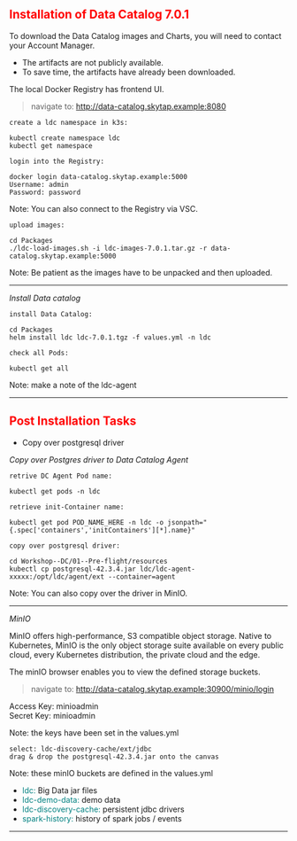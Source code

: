 ## <font color='red'>Installation of Data Catalog 7.0.1</font>

To download the Data Catalog images and Charts, you will need to contact your Account Manager.  
* The artifacts are not publicly available. 
* To save time, the artifacts have already been downloaded.

The local Docker Registry has frontend UI.

  > navigate to: http://data-catalog.skytap.example:8080


``create a ldc namespace in k3s:``
```
kubectl create namespace ldc
kubectl get namespace
```

``login into the Registry:``
```
docker login data-catalog.skytap.example:5000
Username: admin
Password: password   
```
Note: You can also connect to the Registry via VSC.

``upload images:``
```
cd Packages
./ldc-load-images.sh -i ldc-images-7.0.1.tar.gz -r data-catalog.skytap.example:5000
```
Note: Be patient as the images have to be unpacked and then uploaded.

---

<em>Install Data catalog</em>

``install Data Catalog:``
```
cd Packages
helm install ldc ldc-7.0.1.tgz -f values.yml -n ldc
```
``check all Pods:``
```
kubectl get all
```
Note: make a note of the ldc-agent 

---

## <font color='red'>Post Installation Tasks</font>

* Copy over postgresql driver


<em>Copy over Postgres driver to Data Catalog Agent</em>

``retrive DC Agent Pod name:``
```
kubectl get pods -n ldc
```
``retrieve init-Container name:``
```
kubectl get pod POD_NAME_HERE -n ldc -o jsonpath="{.spec['containers','initContainers'][*].name}"
```

``copy over postgresql driver:``
```
cd Workshop--DC/01--Pre-flight/resources
kubectl cp postgresql-42.3.4.jar ldc/ldc-agent-xxxxx:/opt/ldc/agent/ext --container=agent
```
Note: You can also copy over the driver in MinIO.

---

<em>MinIO</em>

MinIO offers high-performance, S3 compatible object storage.
Native to Kubernetes, MinIO is the only object storage suite available on every public cloud, every Kubernetes distribution, the private cloud and the edge.

The minIO browser enables you to view the defined storage buckets.

  > navigate to: http://data-catalog.skytap.example:30900/minio/login

Access Key: minioadmin  
Secret Key: minioadmin

Note: the keys have been set in the values.yml

```
select: ldc-discovery-cache/ext/jdbc
drag & drop the postgresql-42.3.4.jar onto the canvas
```
Note: these minIO buckets are defined in the values.yml
* <font color='teal'>ldc:</font>  Big Data jar files
* <font color='teal'>ldc-demo-data:</font>  demo data
* <font color='teal'>ldc-discovery-cache:</font> persistent jdbc drivers 
* <font color='teal'>spark-history:</font> history of spark jobs / events

---